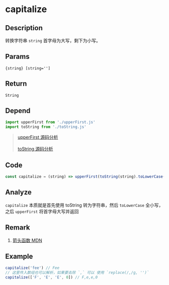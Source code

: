 # capitalize 

## Description 
转换字符串 `string` 首字母为大写，剩下为小写。
## Params
`{string} [string='']`
## Return
`String`
## Depend
```js
import upperFirst from './upperFirst.js'
import toString from './toString.js'
```
> [upperFirst 源码分析](./upperFirst.md)
> <br/>
> <br/>
> [toString 源码分析](./toString.md)
>

## Code
```js
const capitalize = (string) => upperFirst(toString(string).toLowerCase())
```
## Analyze
`capitalize` 本质就是首先使用 toString 转为字符串，然后 `toLowerCase` 全小写，之后 `upperFirst` 将首字母大写并返回
## Remark
1. [箭头函数 MDN](https://developer.mozilla.org/zh-CN/docs/Web/JavaScript/Reference/Functions/Arrow_functions)
## Example
```js
capitalize('fee') // Fee
// 这里传入数组也可以解析，如果要去除 `,` 可以 使用 `replace(/,/g, '')`
capitalize(['F', 'E', 'E', 0]) // F,e,e,0

```
